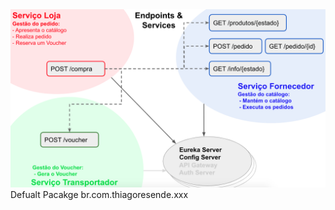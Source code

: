 <img src="https://raw.githubusercontent.com/tresende/spring-cloud-micro-services/master/map.png">
Defualt Pacakge
br.com.thiagoresende.xxx